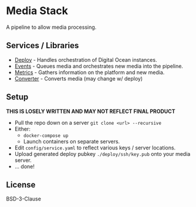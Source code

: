 # Media Stack

A pipeline to allow media processing.


## Services / Libraries

  * [Deploy](./deploy) - Handles orchestration of Digital Ocean instances.
  * [Events](./events) - Queues media and orchestrates new media into the pipeline.
  * [Metrics](./metrics) - Gathers information on the platform and new media.
  * [Converter](./converter) - Converts media (may change w/ deploy)

## Setup

**THIS IS LOSELY WRITTEN AND MAY NOT REFLECT FINAL PRODUCT**

 * Pull the repo down on a server `git clone <url> --recursive`
 * Either:
   * `docker-compose up`
   * Launch containers on separate servers.
 * Edit `config/service.yaml` to reflect various keys / server locations.
 * Upload generated deploy pubkey `./deploy/ssh/key.pub` onto your media server.
 * ... done!

## License

BSD-3-Clause
